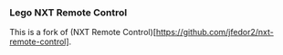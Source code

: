 ### Lego NXT Remote Control
This is a fork of (NXT Remote Control)[https://github.com/jfedor2/nxt-remote-control].  
